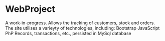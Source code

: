 # WebProject

A work-in-progress. Allows the tracking of customers, stock and orders.
The site utilises a varieyty of technologies, including:
Bootstrap
JavaScript
PhP
Records, transactions, etc., persisted in MySql database 
